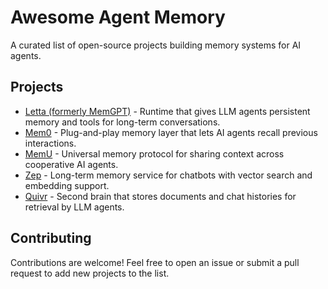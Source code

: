 # Awesome Agent Memory

A curated list of open-source projects building memory systems for AI agents. 

## Projects

- [Letta (formerly MemGPT)](https://github.com/letta-ai/letta) - Runtime that gives LLM agents persistent memory and tools for long-term conversations.
- [Mem0](https://github.com/mem0ai/mem0) - Plug-and-play memory layer that lets AI agents recall previous interactions.
- [MemU](https://github.com/NevaMind-AI/memU) - Universal memory protocol for sharing context across cooperative AI agents.
- [Zep](https://github.com/getzep/zep) - Long-term memory service for chatbots with vector search and embedding support.
- [Quivr](https://github.com/StanGirard/quivr) - Second brain that stores documents and chat histories for retrieval by LLM agents.

## Contributing

Contributions are welcome! Feel free to open an issue or submit a pull request to add new projects to the list.

